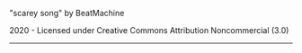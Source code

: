 "scarey song"
by BeatMachine

2020 - Licensed under
Creative Commons
Attribution Noncommercial (3.0)

---


